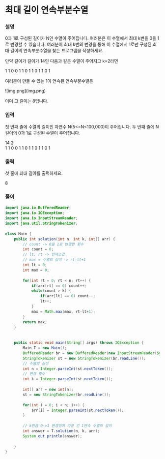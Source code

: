 # 최대 길이 연속부분수열

### 설명
0과 1로 구성된 길이가 N인 수열이 주어집니다. 여러분은 이 수열에서 최대 k번을 0을 1로 변경할 수 있습니다. 여러분이 최대 k번의 변경을 통해 이 수열에서 1로만 구성된 최대 길이의 연속부분수열을 찾는 프로그램을 작성하세요.

만약 길이가 길이가 14인 다음과 같은 수열이 주어지고 k=2라면

<p>1 1 0 0 1 1 0 1 1 0 1 1 0 1</p>
여러분이 만들 수 있는 1이 연속된 연속부분수열은

<p>![img.png](img.png)</p>

이며 그 길이는 8입니다.


### 입력
첫 번째 줄에 수열의 길이인 자연수 N(5<=N<100,000)이 주어집니다.
두 번째 줄에 N길이의 0과 1로 구성된 수열이 주어집니다.
<p>14 2<br>
1 1 0 0 1 1 0 1 1 0 1 1 0 1
</p>

### 출력
첫 줄에 최대 길이를 출력하세요.
<p>8</p>

### 풀이
```java
import java.io.BufferedReader;
import java.io.IOException;
import java.io.InputStreamReader;
import java.util.StringTokenizer;

class Main {
    public int solution(int n, int k, int[] arr) {
        // count -> 0을 1로 변경한 횟수
        int count = 0;
        // lt, rt -> 인덱스값
        // max = 수열의 길이 -> rt-lt+1
        int lt = 0;
        int max = 0;

        for(int rt = 0; rt < n; rt++) {
            if(arr[rt] == 0) count++;
            while(count > k) {
                if(arr[lt] == 0) count--;
                lt++;
            }
            max = Math.max(max, rt-lt+1);
        }
        return max;
    }


    public static void main(String[] args) throws IOException {
        Main T = new Main();
        BufferedReader br = new BufferedReader(new InputStreamReader(System.in));
        StringTokenizer st = new StringTokenizer(br.readLine());
        // 수열의 길이
        int n = Integer.parseInt(st.nextToken());
        // 변경 횟수
        int k = Integer.parseInt(st.nextToken());

        int[] arr = new int[n];
        st = new StringTokenizer(br.readLine());

        for(int i = 0; i < n; i++) {
            arr[i] = Integer.parseInt(st.nextToken());
        }

        // k만큼 0->1 변경하여 가장 긴 1연속 수열의 길이
        int answer = T.solution(n, k, arr);
        System.out.println(answer);

    }
}

```
